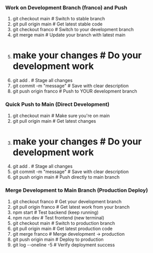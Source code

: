 ### Work on Development Branch (franco) and Push
1. git checkout main        # Switch to stable branch
2. git pull origin main     # Get latest stable code  
3. git checkout franco      # Switch to your development branch
4. git merge main           # Update your branch with latest main
5. # make your changes      # Do your development work
6. git add .                # Stage all changes
7. git commit -m "message"  # Save with clear description
8. git push origin franco   # Push to YOUR development branch

### Quick Push to Main (Direct Development)
1. git checkout main        # Make sure you're on main
2. git pull origin main     # Get latest changes
3. # make your changes      # Do your development work
4. git add .                # Stage all changes
5. git commit -m "message"  # Save with clear description
6. git push origin main     # Push directly to main branch



### Merge Development to Main Branch (Production Deploy)
1. git checkout franco         # Get your development branch
2. git pull origin franco      # Get latest work from your branch
3. npm start                   # Test backend (keep running)
4. npm run dev                 # Test frontend (new terminal)
5. git checkout main           # Switch to production branch
6. git pull origin main        # Get latest production code
7. git merge franco            # Merge development → production
8. git push origin main        # Deploy to production
9. git log --oneline -5        # Verify deployment success
